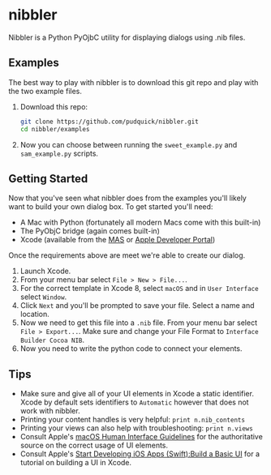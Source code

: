 # nibbler
Nibbler is a Python PyOjbC utility for displaying dialogs using .nib files.

## Examples

The best way to play with nibbler is to download this git repo and play with the two example files.

1. Download this repo:

    ```bash
    git clone https://github.com/pudquick/nibbler.git
    cd nibbler/examples
    ```

1. Now you can choose between running the `sweet_example.py` and `sam_example.py` scripts.

## Getting Started

Now that you've seen what nibbler does from the examples you'll likely want to build your own dialog box. To get started you'll need:

* A Mac with Python (fortunately all modern Macs come with this built-in)
* The PyObjC bridge (again comes built-in)
* Xcode (available from the [MAS](https://itunes.apple.com/us/app/xcode/id497799835?mt=12) or [Apple Developer Portal](https://developer.apple.com/xcode/download/more/))

Once the requirements above are meet we're able to create our dialog.

1. Launch Xcode.
1. From your menu bar select `File > New > File...`.
1. For the correct template in Xcode 8, select `macOS` and in `User Interface` select `Window`.
1. Click `Next` and you'll be prompted to save your file. Select a name and location.
1. Now we need to get this file into a `.nib` file. From your menu bar select `File > Export...`. Make sure and change your File Format to `Interface Builder Cocoa NIB`.
1. Now you need to write the python code to connect your elements.

## Tips

* Make sure and give all of your UI elements in Xcode a static identifier. Xcode by default sets identifiers to `Automatic` however that does not work with nibbler.
* Printing your content handles is very helpful: `print n.nib_contents`
* Printing your views can also help with troubleshooting: `print n.views`
* Consult Apple's [macOS Human Interface Guidelines](https://developer.apple.com/library/content/documentation/UserExperience/Conceptual/OSXHIGuidelines/index.html#//apple_ref/doc/uid/20000957) for the authoritative source on the correct usage of UI elements.
* Consult Apple's [Start Developing iOS Apps (Swift):Build a Basic UI](https://developer.apple.com/library/content/referencelibrary/GettingStarted/DevelopiOSAppsSwift/BuildABasicUI.html) for a tutorial on building a UI in Xcode.
